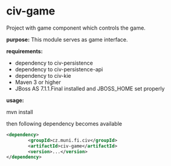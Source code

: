 civ-game
========

Project with game component which controls the game.

**purpose:**
This module serves as game interface.

**requirements:**
* dependency to civ-persistence
* dependency to civ-persistence-api
* dependency to civ-kie
* Maven 3 or higher
* JBoss AS 7.1.1.Final installed and JBOSS_HOME set properly

**usage:**

mvn install

then following dependency becomes available

```xml
<dependency>
   		<groupId>cz.muni.fi.civ</groupId>
   		<artifactId>civ-game</artifactId>
   		<version>...</version>
</dependency>
```
